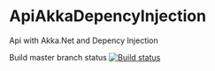 # ApiAkkaDepencyInjection
Api with Akka.Net and Depency Injection

Build master branch status
[![Build status](https://ci.appveyor.com/api/projects/status/2u6qngd0459vf1c3/branch/master?svg=true)](https://ci.appveyor.com/project/alexandrebl/apiakkadepencyinjection/branch/master)
